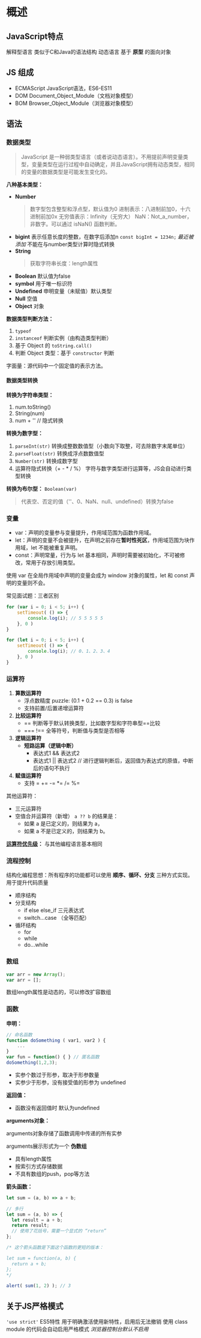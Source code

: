# 概述

## JavaScript特点

解释型语言
类似于C和Java的语法结构
动态语言
基于 **原型** 的面向对象

## JS 组成

- ECMAScript
JavaScript语法，ES6-ES11
- DOM
Document_Object_Module（文档对象模型）
- BOM
Browser_Object_Module（浏览器对象模型）

## 语法

### 数据类型

> JavaScript 是一种弱类型语言（或者说动态语言）。不用提前声明变量类型，变量类型在运行过程中自动确定，并且JavaScript拥有动态类型，相同的变量的数据类型是可能发生变化的。

**八种基本类型：**

- **Number**
    >数字型包含整型和浮点型，默认值为0
    进制表示：八进制前加0，十六进制前加0x
    无穷值表示：Infinity（无穷大）
    NaN：Not_a_number，非数字。可以通过 isNaN() 函数判断。
- **bigint**
表示任意长度的整数，在数字后添加n `const bigInt = 1234n;`
*最近被添加* 不能在与number类型计算时隐式转换
- **String**
   >获取字符串长度：length属性
- **Boolean** 默认值为false
- **symbol** 用于唯一标识符
- **Undefined** 申明变量（未赋值）默认类型
- **Null** 空值
- **Object** 对象

**数据类型判断方法：**

1. `typeof`
2. `instanceof` 判断实例（由构造类型判断）
3. 基于 Object 的 `toString.call()`
4. 判断 Object 类型：基于 `constructor` 判断

字面量：源代码中一个固定值的表示方法。

#### 数据类型转换

**转换为字符串类型：**

1. num.toString()
2. String(num)
3. num + '' // 隐式转换

**转换为数字型：**

1. `parseInt(str)`
 转换成整数数值型（小数向下取整，可去除数字末尾单位）
2. `parseFloat(str)`
转换成浮点数数值型
3. `Number(str)` 转换成数字型
4. 运算符隐式转换（+ - * / %）
字符与数字类型进行运算等，JS会自动进行类型转换

**转换为布尔型：**
`Boolean(var)`
>代表空、否定的值（''、0、NaN、null、undefined）转换为false

### 变量

- var：声明的变量参与变量提升，作用域范围为函数作用域。
- let：声明的变量不会被提升，在声明之前存在**暂时性死区**，作用域范围为块作用域，let 不能被重复声明。
- const：声明常量，行为与 let 基本相同，声明时需要被初始化，不可被修改，常用于存放引用类型。

使用 var 在全局作用域中声明的变量会成为 window 对象的属性，let 和 const 声明的变量则不会。

常见面试题：三者区别

```javascript
for (var i = 0; i < 5; i++) {
    setTimeout( () => {
        console.log(i); // 5 5 5 5 5
    }, 0 )
}

for (let i = 0; i < 5; i++) {
    setTimeout( () => {
        console.log(i); // 0、1、2、3、4
    }, 0 )
}
```

### 运算符

1. **算数运算符**
   - 浮点数精度 puzzle: (0.1 + 0.2 == 0.3) is false
   - 支持前置/后置递增运算符
2. **比较运算符**
   - == 判断等于默认转换类型，比如数字型和字符串型==比较
   - === !== 全等符号，判断值与类型是否相等
3. **逻辑运算符**
   - **短路运算（逻辑中断）**
      - 表达式1 && 表达式2
      - 表达式1 || 表达式2 // 进行逻辑判断后，返回值为表达式的原值，中断后的语句不执行
4. **赋值运算符**
   - 支持 = += -= *= /= %=

其他运算符：

- 三元运算符
- 空值合并运算符（新增）
    `a ?? b` 的结果是：
  - 如果 a 是已定义的，则结果为 a，
  - 如果 a 不是已定义的，则结果为 b。

**[运算符优先级](https://developer.mozilla.org/en-US/docs/Web/JavaScript/Reference/Operators/Operator_Precedence#Table)：** 与其他编程语言基本相同

<!-- | 优先级 | 运算符 | 顺序 |
| -----| ---- | ---- |
| 1 | 小括号 | () |
| 2 | 一元运算符 | ++ -- ! |
| 3 | 算数运算符 | 
|4|||
|5||| -->

### 流程控制

结构化编程思想：所有程序的功能都可以使用 **顺序、循环、分支** 三种方式实现。用于提升代码质量

- 顺序结构
- 分支结构
  - if else else_if 三元表达式
  - switch...case （全等匹配）
- 循环结构
  - for
  - while
  - do...while

### 数组

```javascript
var arr = new Array();
var arr = [];
```

数组length属性是动态的，可以修改扩容数组

### 函数

**申明：**

```javascript
// 命名函数
function doSomething ( var1, var2 ) {
    ...
}
var fun = function() { } // 匿名函数
doSomething(1,2,3);
```

- 实参个数过于形参，取决于形参数量
- 实参少于形参，没有接受值的形参为 undefined

**返回值：**

- 函数没有返回值时 默认为undefined

**arguments对象：**

arguments对象存储了函数调用中传递的所有实参

arguments展示形式为一个 **伪数组**

- 具有length属性
- 按索引方式存储数据
- 不具有数组的push，pop等方法

**箭头函数：**

```javascript
let sum = (a, b) => a + b;

// 多行
let sum = (a, b) => {
  let result = a + b;
  return result; 
  // 使用了花括号，需要一个显式的 “return”
};

/* 这个箭头函数是下面这个函数的更短的版本：

let sum = function(a, b) {
  return a + b;
};
*/

alert( sum(1, 2) ); // 3
```

## 关于JS严格模式

`'use strict'` ES5特性
用于明确激活使用新特性，启用后无法撤销
使用 class module 的代码会自动启用严格模式
*浏览器控制台默认不启用*
